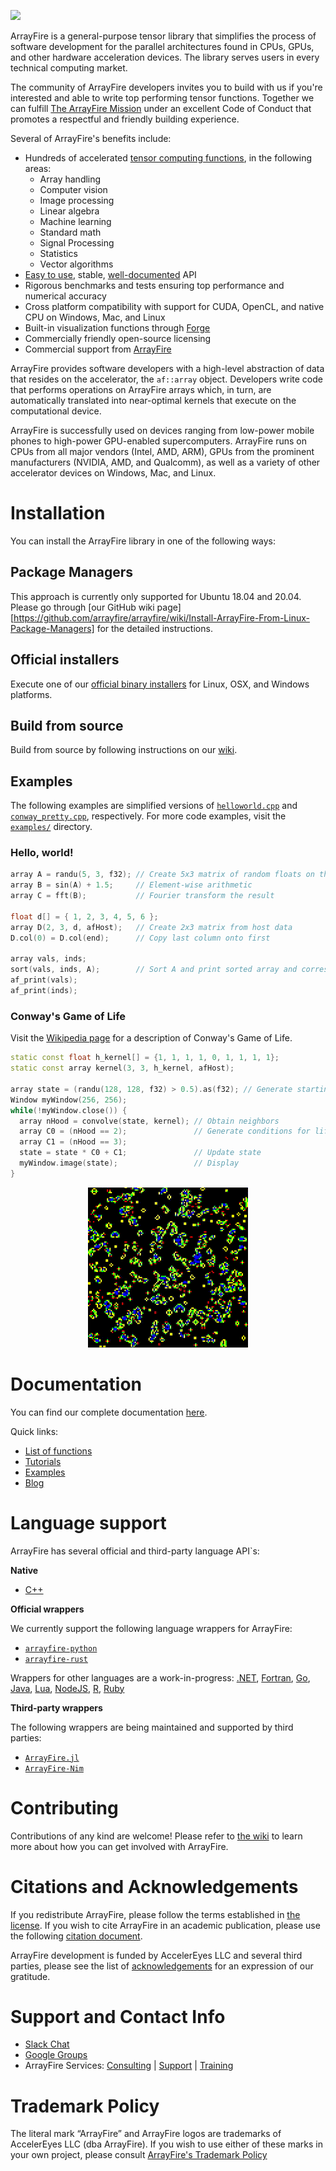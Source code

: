 <a href="http://arrayfire.com/"><img src="http://arrayfire.com/logos/arrayfire_logo_whitebkgnd.png" width="300"></a>

ArrayFire is a general-purpose tensor library that simplifies the process of
software development for the parallel architectures found in CPUs, GPUs, and 
other hardware acceleration devices. The library serves users in every technical
computing market.

The community of ArrayFire developers invites you to build with us if you're
interested and able to write top performing tensor functions. Together we can fulfill
[The ArrayFire Mission](https://github.com/arrayfire/arrayfire/wiki/The-ArrayFire-Mission-Statement)
under an excellent Code of Conduct that promotes a respectful and friendly building experience.

Several of ArrayFire's benefits include:

* Hundreds of accelerated [tensor computing functions](https://arrayfire.org/docs/group__arrayfire__func.htm), in the following areas:
    * Array handling
    * Computer vision
    * Image processing
    * Linear algebra
    * Machine learning
    * Standard math
    * Signal Processing
    * Statistics
    * Vector algorithms
* [Easy to use](http://arrayfire.org/docs/gettingstarted.htm), stable,
  [well-documented](http://arrayfire.org/docs) API
* Rigorous benchmarks and tests ensuring top performance and numerical accuracy
* Cross platform compatibility with support for CUDA, OpenCL, and native CPU on Windows, Mac, and Linux
* Built-in visualization functions through [Forge](https://github.com/arrayfire/forge)
* Commercially friendly open-source licensing
* Commercial support from [ArrayFire](http://arrayfire.com)

ArrayFire provides software developers with a high-level
abstraction of data that resides on the accelerator, the `af::array` object.
Developers write code that performs operations on ArrayFire arrays which, in turn,
are automatically translated into near-optimal kernels that execute on the computational
device.

ArrayFire is successfully used on devices ranging from low-power mobile phones
to high-power GPU-enabled supercomputers. ArrayFire runs on CPUs from all
major vendors (Intel, AMD, ARM), GPUs from the prominent manufacturers
(NVIDIA, AMD, and Qualcomm), as well as a variety of other accelerator devices
on Windows, Mac, and Linux.

# Installation

You can install the ArrayFire library in one of the following ways:

## Package Managers

This approach is currently only supported for Ubuntu 18.04 and 20.04. Please
go through [our GitHub wiki page][https://github.com/arrayfire/arrayfire/wiki/Install-ArrayFire-From-Linux-Package-Managers] for the detailed instructions.

## Official installers

Execute one of our [official binary installers](https://arrayfire.com/download) for Linux, OSX, and Windows platforms.

## Build from source

Build from source by following instructions on our [wiki](https://github.com/arrayfire/arrayfire/wiki).

## Examples

The following examples are simplified versions of
[`helloworld.cpp`](https://github.com/arrayfire/arrayfire/blob/master/examples/helloworld/helloworld.cpp)
and
[`conway_pretty.cpp`](https://github.com/arrayfire/arrayfire/blob/master/examples/graphics/conway_pretty.cpp),
respectively. For more code examples, visit the
[`examples/`](https://github.com/arrayfire/arrayfire/blob/master/examples/)
directory.

### Hello, world!

```cpp
array A = randu(5, 3, f32); // Create 5x3 matrix of random floats on the GPU
array B = sin(A) + 1.5;     // Element-wise arithmetic
array C = fft(B);           // Fourier transform the result

float d[] = { 1, 2, 3, 4, 5, 6 };
array D(2, 3, d, afHost);   // Create 2x3 matrix from host data
D.col(0) = D.col(end);      // Copy last column onto first

array vals, inds;
sort(vals, inds, A);        // Sort A and print sorted array and corresponding indices
af_print(vals);
af_print(inds);
```

### Conway's Game of Life

Visit the
[Wikipedia page](https://en.wikipedia.org/wiki/Conway%27s_Game_of_Life) for a
description of Conway's Game of Life.

```cpp
static const float h_kernel[] = {1, 1, 1, 1, 0, 1, 1, 1, 1};
static const array kernel(3, 3, h_kernel, afHost);

array state = (randu(128, 128, f32) > 0.5).as(f32); // Generate starting state
Window myWindow(256, 256);
while(!myWindow.close()) {
  array nHood = convolve(state, kernel); // Obtain neighbors
  array C0 = (nHood == 2);               // Generate conditions for life
  array C1 = (nHood == 3);
  state = state * C0 + C1;               // Update state
  myWindow.image(state);                 // Display
}

```

<p align="center">
<img src="https://github.com/arrayfire/assets/blob/master/gifs/conway.gif" alt="Conway's Game of Life" height="256" width="256">
</p>

# Documentation

You can find our complete documentation [here](http://www.arrayfire.com/docs/index.htm).

Quick links:

* [List of functions](http://www.arrayfire.org/docs/group__arrayfire__func.htm)
* [Tutorials](http://arrayfire.org/docs/tutorials.htm)
* [Examples](http://www.arrayfire.org/docs/examples.htm)
* [Blog](http://arrayfire.com/blog/)

# Language support

ArrayFire has several official and third-party language API`s:

__Native__

* [C++](http://arrayfire.org/docs/gettingstarted.htm#gettingstarted_api_usage)

__Official wrappers__

We currently support the following language wrappers for ArrayFire:

* [`arrayfire-python`](https://github.com/arrayfire/arrayfire-python)
* [`arrayfire-rust`](https://github.com/arrayfire/arrayfire-rust)

Wrappers for other languages are a work-in-progress:
  [.NET](https://github.com/arrayfire/arrayfire-dotnet),
  [Fortran](https://github.com/arrayfire/arrayfire-fortran),
  [Go](https://github.com/arrayfire/arrayfire-go),
  [Java](https://github.com/arrayfire/arrayfire-java),
  [Lua](https://github.com/arrayfire/arrayfire-lua),
  [NodeJS](https://github.com/arrayfire/arrayfire-js),
  [R](https://github.com/arrayfire/arrayfire-r),
  [Ruby](https://github.com/arrayfire/arrayfire-rb)

__Third-party wrappers__

The following wrappers are being maintained and supported by third parties:

* [`ArrayFire.jl`](https://github.com/JuliaComputing/ArrayFire.jl)
* [`ArrayFire-Nim`](https://github.com/bitstormGER/ArrayFire-Nim)

# Contributing

Contributions of any kind are welcome! Please refer to
[the wiki](https://github.com/arrayfire/arrayfire/wiki)
to learn more about how you can get involved with ArrayFire.

# Citations and Acknowledgements

If you redistribute ArrayFire, please follow the terms established in
[the license](LICENSE). If you wish to cite ArrayFire in an academic
publication, please use the following [citation document](.github/CITATION.md).

ArrayFire development is funded by AccelerEyes LLC and several third parties,
please see the list of [acknowledgements](ACKNOWLEDGEMENTS.md) for an expression of our gratitude.

# Support and Contact Info

* [Slack Chat](https://join.slack.com/t/arrayfire-org/shared_invite/MjI4MjIzMDMzMTczLTE1MDI5ODg4NzYtN2QwNGE3ODA5OQ)
* [Google Groups](https://groups.google.com/forum/#!forum/arrayfire-users)
* ArrayFire Services:  [Consulting](http://arrayfire.com/consulting)  |  [Support](http://arrayfire.com/download)   |  [Training](http://arrayfire.com/training)

# Trademark Policy

The literal mark “ArrayFire” and ArrayFire logos are trademarks of
AccelerEyes LLC (dba ArrayFire).
If you wish to use either of these marks in your own project, please consult
[ArrayFire's Trademark Policy](http://arrayfire.com/trademark-policy/)


